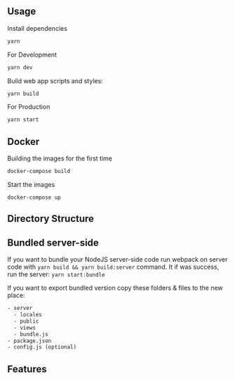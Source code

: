 ## Usage
Install dependencies
```bash
yarn
```

For Development
```bash
yarn dev
```

Build web app scripts and styles:
```bash
yarn build
```

For Production
```bash
yarn start
```

## Docker
Building the images for the first time
```bash
docker-compose build
```

Start the images
```
docker-compose up
```

## Directory Structure

## Bundled server-side
If you want to bundle your NodeJS server-side code run webpack on server code      with `yarn build && yarn build:server` command. It if was success, run the         server: `yarn start:bundle`

 If you want to export bundled version copy these folders & files to the new place:

 ```txt
 - server
   - locales
   - public
   - views
   - bundle.js
 - package.json
 - config.js (optional)
 ```


## Features


